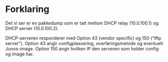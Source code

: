 # Forklaring
Det vi ser er en pakkedump som er tatt mellom DHCP relay (10.0.100.1) og DHCP server (10.0.100.2).

DHCP-serveren responderer med Option 43 (vendor specific) og 150 ("tftp server"). Option 43 angir configplassering, overføringsmetode og eventuelt Junos-image. Option 150 angir hvilken IP den serveren som holder config og image har.

